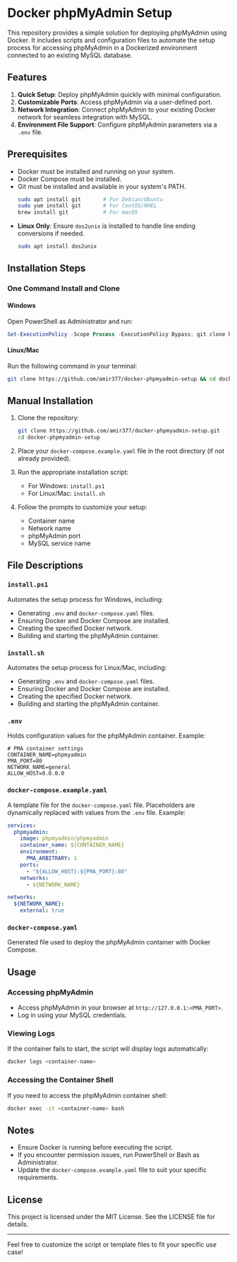 
# Docker phpMyAdmin Setup

This repository provides a simple solution for deploying phpMyAdmin using Docker. It includes scripts and configuration files to automate the setup process for accessing phpMyAdmin in a Dockerized environment connected to an existing MySQL database.

## Features

1. **Quick Setup**: Deploy phpMyAdmin quickly with minimal configuration.
2. **Customizable Ports**: Access phpMyAdmin via a user-defined port.
3. **Network Integration**: Connect phpMyAdmin to your existing Docker network for seamless integration with MySQL.
4. **Environment File Support**: Configure phpMyAdmin parameters via a `.env` file.

## Prerequisites

- Docker must be installed and running on your system.
- Docker Compose must be installed.
- Git must be installed and available in your system's PATH.
  ```bash
  sudo apt install git       # For Debian/Ubuntu
  sudo yum install git       # For CentOS/RHEL
  brew install git           # For macOS
  ```
- **Linux Only**: Ensure `dos2unix` is installed to handle line ending conversions if needed.
  ```bash
  sudo apt install dos2unix
  ```

## Installation Steps

### One Command Install and Clone

#### Windows

Open PowerShell as Administrator and run:
```powershell
Set-ExecutionPolicy -Scope Process -ExecutionPolicy Bypass; git clone https://github.com/amir377/docker-phpmyadmin-setup; cd docker-phpmyadmin-setup; ./install.ps1
```

#### Linux/Mac

Run the following command in your terminal:
```bash
git clone https://github.com/amir377/docker-phpmyadmin-setup && cd docker-phpmyadmin-setup && dos2unix install.sh && chmod +x install.sh && ./install.sh
```

## Manual Installation

1. Clone the repository:
   ```bash
   git clone https://github.com/amir377/docker-phpmyadmin-setup.git
   cd docker-phpmyadmin-setup
   ```

2. Place your `docker-compose.example.yaml` file in the root directory (if not already provided).

3. Run the appropriate installation script:
    - For Windows: `install.ps1`
    - For Linux/Mac: `install.sh`

4. Follow the prompts to customize your setup:
    - Container name
    - Network name
    - phpMyAdmin port
    - MySQL service name

## File Descriptions

### `install.ps1`

Automates the setup process for Windows, including:

- Generating `.env` and `docker-compose.yaml` files.
- Ensuring Docker and Docker Compose are installed.
- Creating the specified Docker network.
- Building and starting the phpMyAdmin container.

### `install.sh`

Automates the setup process for Linux/Mac, including:

- Generating `.env` and `docker-compose.yaml` files.
- Ensuring Docker and Docker Compose are installed.
- Creating the specified Docker network.
- Building and starting the phpMyAdmin container.

### `.env`

Holds configuration values for the phpMyAdmin container. Example:

```env
# PMA container settings
CONTAINER_NAME=phpmyadmin
PMA_PORT=80
NETWORK_NAME=general
ALLOW_HOST=0.0.0.0
```

### `docker-compose.example.yaml`

A template file for the `docker-compose.yaml` file. Placeholders are dynamically replaced with values from the `.env` file. Example:

```yaml
services:
  phpmyadmin:
    image: phpmyadmin/phpmyadmin
    container_name: ${CONTAINER_NAME}
    environment:
      PMA_ARBITRARY: 1
    ports:
      - "${ALLOW_HOST}:${PMA_PORT}:80"
    networks:
      - ${NETWORK_NAME}

networks:
  ${NETWORK_NAME}:
    external: true
```

### `docker-compose.yaml`

Generated file used to deploy the phpMyAdmin container with Docker Compose.

## Usage

### Accessing phpMyAdmin

- Access phpMyAdmin in your browser at `http://127.0.0.1:<PMA_PORT>`.
- Log in using your MySQL credentials.

### Viewing Logs

If the container fails to start, the script will display logs automatically:

```bash
docker logs <container-name>
```

### Accessing the Container Shell

If you need to access the phpMyAdmin container shell:

```bash
docker exec -it <container-name> bash
```

## Notes

- Ensure Docker is running before executing the script.
- If you encounter permission issues, run PowerShell or Bash as Administrator.
- Update the `docker-compose.example.yaml` file to suit your specific requirements.

## License

This project is licensed under the MIT License. See the LICENSE file for details.

---

Feel free to customize the script or template files to fit your specific use case!
